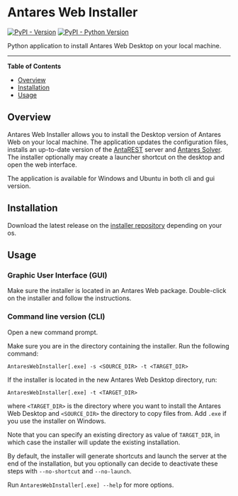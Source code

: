 # Antares Web Installer

[![PyPI - Version](https://img.shields.io/pypi/v/antares-study-version.svg)](https://pypi.org/project/antares-study-version)
[![PyPI - Python Version](https://img.shields.io/pypi/pyversions/antares-study-version.svg)](https://pypi.org/project/antares-study-version)

Python application to install Antares Web Desktop on your local machine.

-----

**Table of Contents**

- [Overview](README.md#Overview)
- [Installation](README.md#Installation)
- [Usage](README.md#usage)

## Overview

Antares Web Installer allows you to install the Desktop version of Antares Web on your local machine.
The application updates the configuration files, installs an up-to-date version of
the [AntaREST](https://github.com/AntaresSimulatorTeam/AntaREST/releases/latest) server
and [Antares Solver](https://github.com/AntaresSimulatorTeam/Antares_Simulator/releases).
The installer optionally may create a launcher shortcut on the desktop and open the web interface.

The application is available for Windows and Ubuntu in both cli and gui version.


## Installation

Download the latest release on the [installer repository](https://github.com/AntaresSimulatorTeam/antares-web-installer/releases/latest/) depending on your os.


## Usage

### Graphic User Interface (GUI)

Make sure the installer is located in an Antares Web package. 
Double-click on the installer and follow the instructions.

### Command line version (CLI)

Open a new command prompt.

Make sure you are in the directory containing the installer. Run the following command:
```
AntaresWebInstaller[.exe] -s <SOURCE_DIR> -t <TARGET_DIR>
```

If the installer is located in the new Antares Web Desktop directory, run:

```
AntaresWebInstaller[.exe] -t <TARGET_DIR>
```

where `<TARGET_DIR>` is the directory where you want to install the Antares Web Desktop and `<SOURCE_DIR>`
the directory to copy files from. Add `.exe` if you use the installer on Windows.

Note that you can specify an existing directory as value of `TARGET_DIR`, in which case the installer will update the
existing installation.

By default, the installer will generate shortcuts and launch the server at the end of the installation, but you
optionally can decide to deactivate these steps with `--no-shortcut` and `--no-launch`.

Run ```AntaresWebInstaller[.exe] --help``` for more options.
